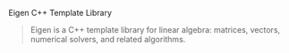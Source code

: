Eigen C++ Template Library

> Eigen is a C++ template library for linear algebra: matrices, vectors, numerical solvers, and related algorithms.
